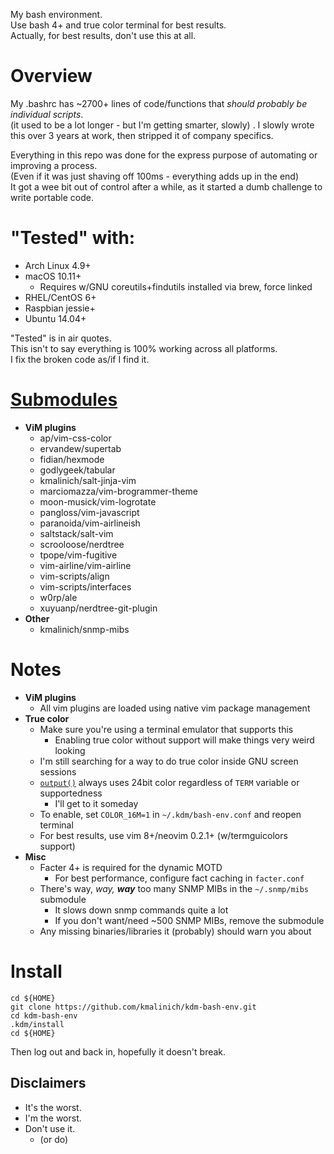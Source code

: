 My bash environment.  
Use bash 4+ and true color terminal for best results.  
Actually, for best results, don't use this at all.  

# Overview
My .bashrc has ~2700+ lines of code/functions that _should probably be individual scripts_.  
(it used to be a lot longer - but I'm getting smarter, slowly) . 
I slowly wrote this over 3 years at work, then stripped it of company specifics.

Everything in this repo was done for the express purpose of automating or improving a process.  
(Even if it was just shaving off 100ms - everything adds up in the end)  
It got a wee bit out of control after a while, as it started a dumb challenge to write portable code.  

# "Tested" with:
* Arch Linux 4.9+
* macOS 10.11+
  * Requires w/GNU coreutils+findutils installed via brew, force linked
* RHEL/CentOS 6+
* Raspbian jessie+
* Ubuntu 14.04+

"Tested" is in air quotes.  
This isn't to say everything is 100% working across all platforms.  
I fix the broken code as/if I find it.  

# [Submodules](.gitmodules)
* **ViM plugins**
  * ap/vim-css-color
  * ervandew/supertab
  * fidian/hexmode
  * godlygeek/tabular
  * kmalinich/salt-jinja-vim
  * marciomazza/vim-brogrammer-theme
  * moon-musick/vim-logrotate
  * pangloss/vim-javascript
  * paranoida/vim-airlineish
  * saltstack/salt-vim
  * scrooloose/nerdtree
  * tpope/vim-fugitive
  * vim-airline/vim-airline
  * vim-scripts/align
  * vim-scripts/interfaces
  * w0rp/ale
  * xuyuanp/nerdtree-git-plugin
* **Other**
  * kmalinich/snmp-mibs


# Notes
* **ViM plugins**
  * All vim plugins are loaded using native vim package management
* **True color**
  * Make sure you're using a terminal emulator that supports this
    * Enabling true color without support will make things very weird looking
  * I'm still searching for a way to do true color inside GNU screen sessions
  * [`output()`](.kdm/bashrc#L136-L282) always uses 24bit color regardless of `TERM` variable or supportedness
    * I'll get to it someday
  * To enable, set `COLOR_16M=1` in `~/.kdm/bash-env.conf` and reopen terminal
  * For best results, use vim 8+/neovim 0.2.1+ (w/termguicolors support)
* **Misc**
  * Facter 4+ is required for the dynamic MOTD
    * For best performance, configure fact caching in `facter.conf`
  * There's way, _way, **way**_ too many SNMP MIBs in the `~/.snmp/mibs` submodule
    * It slows down snmp commands quite a lot
    * If you don't want/need ~500 SNMP MIBs, remove the submodule
  * Any missing binaries/libraries it (probably) should warn you about
  

# Install

```
cd ${HOME}
git clone https://github.com/kmalinich/kdm-bash-env.git
cd kdm-bash-env
.kdm/install
cd ${HOME}
```

Then log out and back in, hopefully it doesn't break.

## Disclaimers
* It's the worst.
* I'm the worst.
* Don't use it.
  * (or do)
